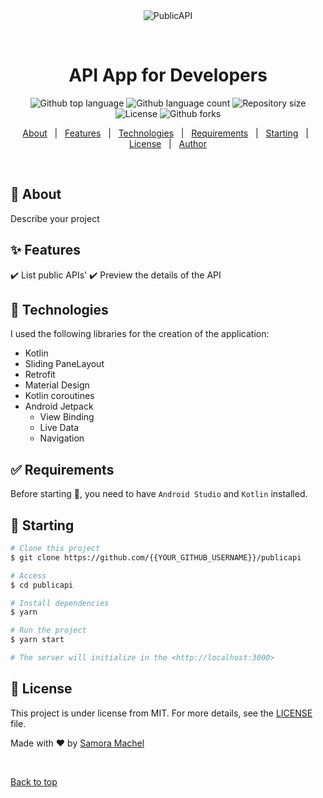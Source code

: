<div align="center" id="top"> 
  <img src="./.github/app.gif" alt="PublicAPI" />

  &#xa0;

  <!-- <a href="https://publicapi.netlify.app">Demo</a> -->
</div>

<h1 align="center">API App for Developers</h1>

<p align="center">
  <img alt="Github top language" src="https://img.shields.io/github/languages/top/SamoraMachel/publicapi?color=56BEB8">

  <img alt="Github language count" src="https://img.shields.io/github/languages/count/SamoraMachel/publicapi?color=56BEB8">

  <img alt="Repository size" src="https://img.shields.io/github/repo-size/SamoraMachel/publicapi?color=56BEB8">

  <img alt="License" src="https://img.shields.io/github/license/SamoraMachel/publicapi?color=56BEB8">

  <img alt="Github forks" src="https://img.shields.io/github/forks/SamoraMachel/publicapi?color=56BEB8" />
</p>


<p align="center">
  <a href="#dart-about">About</a> &#xa0; | &#xa0; 
  <a href="#sparkles-features">Features</a> &#xa0; | &#xa0;
  <a href="#rocket-technologies">Technologies</a> &#xa0; | &#xa0;
  <a href="#white_check_mark-requirements">Requirements</a> &#xa0; | &#xa0;
  <a href="#checkered_flag-starting">Starting</a> &#xa0; | &#xa0;
  <a href="#memo-license">License</a> &#xa0; | &#xa0;
  <a href="https://github.com/SamoraMachel/" target="_blank">Author</a>
</p>

<br>

## :dart: About ##

Describe your project

## :sparkles: Features ##

:heavy_check_mark: List public APIs'
:heavy_check_mark: Preview the details of the API

## :rocket: Technologies ##

I used the following libraries for the creation of the application:

- Kotlin
- Sliding PaneLayout
- Retrofit
- Material Design
- Kotlin coroutines
- Android Jetpack
  - View Binding
  - Live Data 
  - Navigation


## :white_check_mark: Requirements ##

Before starting :checkered_flag:, you need to have `Android Studio` and `Kotlin` installed.

## :checkered_flag: Starting ##

```bash
# Clone this project
$ git clone https://github.com/{{YOUR_GITHUB_USERNAME}}/publicapi

# Access
$ cd publicapi

# Install dependencies
$ yarn

# Run the project
$ yarn start

# The server will initialize in the <http://localhost:3000>
```

## :memo: License ##

This project is under license from MIT. For more details, see the [LICENSE](LICENSE.md) file.


Made with :heart: by <a href="https://github.com/SamoraMachel/" target="_blank">Samora Machel</a>

&#xa0;

<a href="#top">Back to top</a>
